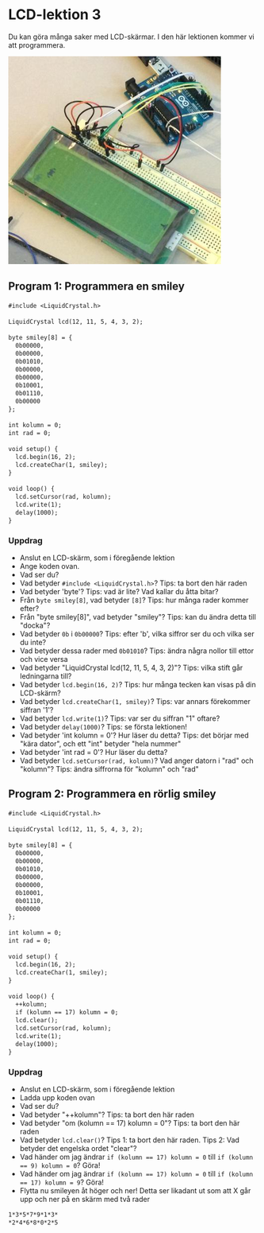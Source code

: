 # LCD-lektion 3

Du kan göra många saker med LCD-skärmar. I den här lektionen kommer vi att programmera.

![ArduinoInvaders är ett spel som fungerar med en LCD](ArduinoInvaders.jpg)

## Program 1: Programmera en smiley

```
#include <LiquidCrystal.h>

LiquidCrystal lcd(12, 11, 5, 4, 3, 2);

byte smiley[8] = {
  0b00000,
  0b00000,
  0b01010,
  0b00000,
  0b00000,
  0b10001,
  0b01110,
  0b00000
};

int kolumn = 0;
int rad = 0;

void setup() {
  lcd.begin(16, 2);
  lcd.createChar(1, smiley);
}

void loop() {
  lcd.setCursor(rad, kolumn);
  lcd.write(1);
  delay(1000);
}
```

### Uppdrag

* Anslut en LCD-skärm, som i föregående lektion
* Ange koden ovan.
* Vad ser du?
* Vad betyder `#include <LiquidCrystal.h>`? Tips: ta bort den här raden
* Vad betyder 'byte'? Tips: vad är lite? Vad kallar du åtta bitar?
* Från `byte smiley[8]`, vad betyder `[8]`? Tips: hur många rader kommer efter?
* Från "byte smiley[8]", vad betyder "smiley"? Tips: kan du ändra detta till "docka"?
* Vad betyder `0b` i `0b00000`? Tips: efter 'b', vilka siffror ser du och vilka ser du inte?
* Vad betyder dessa rader med `0b01010`? Tips: ändra några nollor till ettor och vice versa
* Vad betyder "LiquidCrystal lcd(12, 11, 5, 4, 3, 2)"? Tips: vilka stift går ledningarna till?
* Vad betyder `lcd.begin(16, 2)`? Tips: hur många tecken kan visas på din LCD-skärm?
* Vad betyder `lcd.createChar(1, smiley)`? Tips: var annars förekommer siffran '1'?
* Vad betyder `lcd.write(1)`? Tips: var ser du siffran "1" oftare?
* Vad betyder `delay(1000)`? Tips: se första lektionen!
* Vad betyder 'int kolumn = 0'? Hur läser du detta? Tips: det börjar med "kära dator", och ett "int" betyder "hela nummer"
* Vad betyder 'int rad = 0'? Hur läser du detta?
* Vad betyder `lcd.setCursor(rad, kolumn)`? Vad anger datorn i "rad" och "kolumn"? Tips: ändra siffrorna för "kolumn" och "rad"


## Program 2: Programmera en rörlig smiley

```
#include <LiquidCrystal.h>

LiquidCrystal lcd(12, 11, 5, 4, 3, 2);

byte smiley[8] = {
  0b00000,
  0b00000,
  0b01010,
  0b00000,
  0b00000,
  0b10001,
  0b01110,
  0b00000
};

int kolumn = 0;
int rad = 0;

void setup() {
  lcd.begin(16, 2);
  lcd.createChar(1, smiley);
}

void loop() {
  ++kolumn;
  if (kolumn == 17) kolumn = 0;
  lcd.clear();
  lcd.setCursor(rad, kolumn);
  lcd.write(1);
  delay(1000);
}
```

### Uppdrag

* Anslut en LCD-skärm, som i föregående lektion
* Ladda upp koden ovan
* Vad ser du?
* Vad betyder "++kolumn"? Tips: ta bort den här raden
* Vad betyder "om (kolumn == 17) kolumn = 0"? Tips: ta bort den här raden
* Vad betyder `lcd.clear()`? Tips 1: ta bort den här raden. Tips 2: Vad betyder det engelska ordet "clear"?
* Vad händer om jag ändrar `if (kolumn == 17) kolumn = 0` till `if (kolumn == 9) kolumn = 0`? Göra!
* Vad händer om jag ändrar `if (kolumn == 17) kolumn = 0` till `if (kolumn == 17) kolumn = 9`? Göra!
* Flytta nu smileyen åt höger och ner! Detta ser likadant ut som att X går upp och ner på en skärm med två rader

```
1*3*5*7*9*1*3*
*2*4*6*8*0*2*5
```

